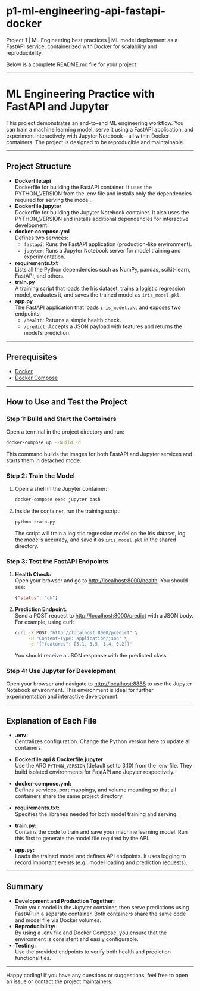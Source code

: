 # p1-ml-engineering-api-fastapi-docker
 Project 1 | ML Engineering best practices  | ML model deployment as a FastAPI service, containerized with Docker for scalability and reproducibility.

 Below is a complete README.md file for your project:

---

# ML Engineering Practice with FastAPI and Jupyter

This project demonstrates an end-to-end ML engineering workflow. You can train a machine learning model, serve it using a FastAPI application, and experiment interactively with Jupyter Notebook – all within Docker containers. The project is designed to be reproducible and maintainable.

---

## Project Structure

- **Dockerfile.api**  
  Dockerfile for building the FastAPI container. It uses the PYTHON_VERSION from the .env file and installs only the dependencies required for serving the model.
- **Dockerfile.jupyter**  
  Dockerfile for building the Jupyter Notebook container. It also uses the PYTHON_VERSION and installs additional dependencies for interactive development.
- **docker-compose.yml**  
  Defines two services:
  - `fastapi`: Runs the FastAPI application (production-like environment).
  - `jupyter`: Runs a Jupyter Notebook server for model training and experimentation.
- **requirements.txt**  
  Lists all the Python dependencies such as NumPy, pandas, scikit-learn, FastAPI, and others.
- **train.py**  
  A training script that loads the Iris dataset, trains a logistic regression model, evaluates it, and saves the trained model as `iris_model.pkl`.
- **app.py**  
  The FastAPI application that loads `iris_model.pkl` and exposes two endpoints:
  - `/health`: Returns a simple health check.
  - `/predict`: Accepts a JSON payload with features and returns the model’s prediction.

---

## Prerequisites

- [Docker](https://docs.docker.com/get-docker/)
- [Docker Compose](https://docs.docker.com/compose/install/)

---

## How to Use and Test the Project

### Step 1: Build and Start the Containers

Open a terminal in the project directory and run:

```bash
docker-compose up --build -d
```

This command builds the images for both FastAPI and Jupyter services and starts them in detached mode.

### Step 2: Train the Model

1. Open a shell in the Jupyter container:

   ```bash
   docker-compose exec jupyter bash
   ```

2. Inside the container, run the training script:

   ```bash
   python train.py
   ```

   The script will train a logistic regression model on the Iris dataset, log the model’s accuracy, and save it as `iris_model.pkl` in the shared directory.

### Step 3: Test the FastAPI Endpoints

1. **Health Check:**  
   Open your browser and go to [http://localhost:8000/health](http://localhost:8000/health). You should see:

   ```json
   {"status": "ok"}
   ```

2. **Prediction Endpoint:**  
   Send a POST request to [http://localhost:8000/predict](http://localhost:8000/predict) with a JSON body. For example, using curl:

   ```bash
   curl -X POST "http://localhost:8000/predict" \
        -H "Content-Type: application/json" \
        -d '{"features": [5.1, 3.5, 1.4, 0.2]}'
   ```

   You should receive a JSON response with the predicted class.

### Step 4: Use Jupyter for Development

Open your browser and navigate to [http://localhost:8888](http://localhost:8888) to use the Jupyter Notebook environment. This environment is ideal for further experimentation and interactive development.

---

## Explanation of Each File

- **.env:**  
  Centralizes configuration. Change the Python version here to update all containers.

- **Dockerfile.api & Dockerfile.jupyter:**  
  Use the ARG `PYTHON_VERSION` (default set to 3.10) from the .env file. They build isolated environments for FastAPI and Jupyter respectively.

- **docker-compose.yml:**  
  Defines services, port mappings, and volume mounting so that all containers share the same project directory.

- **requirements.txt:**  
  Specifies the libraries needed for both model training and serving.

- **train.py:**  
  Contains the code to train and save your machine learning model. Run this first to generate the model file required by the API.

- **app.py:**  
  Loads the trained model and defines API endpoints. It uses logging to record important events (e.g., model loading and prediction requests).

---

## Summary

- **Development and Production Together:**  
  Train your model in the Jupyter container, then serve predictions using FastAPI in a separate container. Both containers share the same code and model file via Docker volumes.
- **Reproducibility:**  
  By using a .env file and Docker Compose, you ensure that the environment is consistent and easily configurable.
- **Testing:**  
  Use the provided endpoints to verify both health and prediction functionalities.

---

Happy coding! If you have any questions or suggestions, feel free to open an issue or contact the project maintainers.


